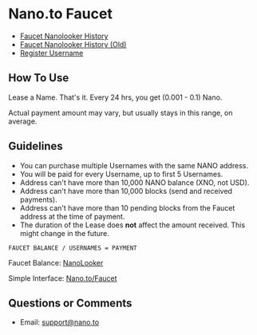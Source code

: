 # Nano.to Faucet

- [Faucet Nanolooker History](https://nanolooker.com/account/nano_1faucet7b6xjyha7m13objpn5ubkquzd6ska8kwopzf1ecbfmn35d1zey3ys)
- [Faucet Nanolooker History (Old)](https://nanolooker.com/account/nano_3r6xi9bpi6qbaxgm8p48d5fnbjhpdea5z4trdu8qax6uywpxomkxmwqbdty3)
- [Register Username](/username)

## How To Use

 Lease a Name. That's it. Every 24 hrs, you get (0.001 - 0.1) Nano. 

Actual payment amount may vary, but usually stays in this range, on average.

## Guidelines

- You can purchase multiple Usernames with the same NANO address.
- You will be paid for every Username, up to first 5 Usernames. 
- Address can't have more than 10,000 NANO balance (XNO, not USD).
- Address can't have more than 10,000 blocks (send and received payments).
- Address can't have more than 10 pending blocks from the Faucet address at the time of payment.
- The duration of the Lease does **not** affect the amount received. This might change in the future. 

```
FAUCET BALANCE / USERNAMES = PAYMENT
```

Faucet Balance: [NanoLooker](https://nanolooker.com/account/nano_1faucet7b6xjyha7m13objpn5ubkquzd6ska8kwopzf1ecbfmn35d1zey3ys)

Simple Interface: [Nano.to/Faucet](https://nano.to/faucet)

## Questions or Comments

- Email: support@nano.to
